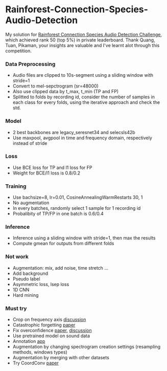 # Rainforest-Connection-Species-Audio-Detection
My solution for [Rainforest Connection Species Audio Detection Challenge](https://www.kaggle.com/c/rfcx-species-audio-detection/overview), which achieved rank 50 (top 5%) in private leaderboard.
Thank Quang, Tuan, Pikaman, your insights are valuable and I've learnt alot through this competition.
### Data Preprocessing
- Audio files are clipped to 10s-segment using a sliding window with stride=1
- Convert to mel-sepctrogram (sr=48000)
- Also use clipped data by t_max, t_min (TP and FP)
- Splitted to folds by recording id, consider the number of samples in each class for every folds, using the iterative approach and check the std.
### Model
- 2 best backbones are legacy_seresnet34 and selecsls42b
- Use maxpool, avgpool in time and frequency domain, respectively instead of stride
### Loss
- Use BCE loss for TP and l1 loss for FP
- Weight for BCE/l1 loss is 0.8/0.2
### Training
- Use bachsize=8, lr=0.01, CosineAnnealingWarmRestarts 30, 1
- No augmentation
- In every batches, randomly select 1 sample for 1 recording id
- Probalibity of TP/FP in one batch is 0.6/0.4
### Inference
- Inference using a sliding window with stride=1, then max the results
- Compute gmean for outputs from different folds
### Not work
- Augmentation: mix, add noise, time stretch ...
- Add background
- Pseudo label
- Asymmetric loss, lsep loss
- 1D CNN
- Hard mining
### Must try
- Crop on frequency axis [discussion](https://www.kaggle.com/c/rfcx-species-audio-detection/discussion/220304)
- Catastrophic forgetting [paper](https://arxiv.org/pdf/1612.00796.pdf)
- Fix overconfidence [paper](https://arxiv.org/pdf/2002.10118.pdf), [discussion](https://www.kaggle.com/c/rfcx-species-audio-detection/discussion/220389)
- Use pretrained model on sound data
- Annotation [app](https://github.com/gaborfodor/wave-soundscape-annotation)
- Augmentation by changing spectrogram creation settings (resampling methods, windows types)
- Augmentation by merging with other datasets
- Try CoordConv [paper](https://arxiv.org/pdf/1807.03247.pdf)
